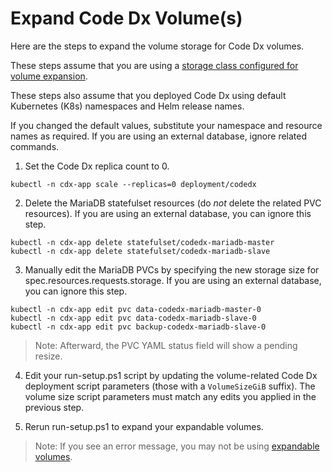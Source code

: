 # Expand Code Dx Volume(s)

Here are the steps to expand the volume storage for Code Dx volumes. 

These steps assume that you are using a [storage class configured for volume expansion](https://kubernetes.io/docs/concepts/storage/storage-classes/#allow-volume-expansion).

These steps also assume that you deployed Code Dx using default Kubernetes (K8s) namespaces and Helm release names. 

If you changed the default values, substitute your namespace and resource names as required. If you are using an external database, ignore related commands.

1) Set the Code Dx replica count to 0.

```
kubectl -n cdx-app scale --replicas=0 deployment/codedx
```

2) Delete the MariaDB statefulset resources (do *not* delete the related PVC resources). If you are using an external database, you can ignore this step.

```
kubectl -n cdx-app delete statefulset/codedx-mariadb-master
kubectl -n cdx-app delete statefulset/codedx-mariadb-slave
```

3) Manually edit the MariaDB PVCs by specifying the new storage size for spec.resources.requests.storage. If you are using an external database, you can ignore this step.

```
kubectl -n cdx-app edit pvc data-codedx-mariadb-master-0
kubectl -n cdx-app edit pvc data-codedx-mariadb-slave-0
kubectl -n cdx-app edit pvc backup-codedx-mariadb-slave-0
```

>Note: Afterward, the PVC YAML status field will show a pending resize.

4) Edit your run-setup.ps1 script by updating the volume-related Code Dx deployment script parameters (those with a `VolumeSizeGiB` suffix). The volume size script parameters must match any edits you applied in the previous step.

5) Rerun run-setup.ps1 to expand your expandable volumes.

>Note: If you see an error message, you may not be using [expandable volumes](https://kubernetes.io/docs/concepts/storage/storage-classes/#allow-volume-expansion).
